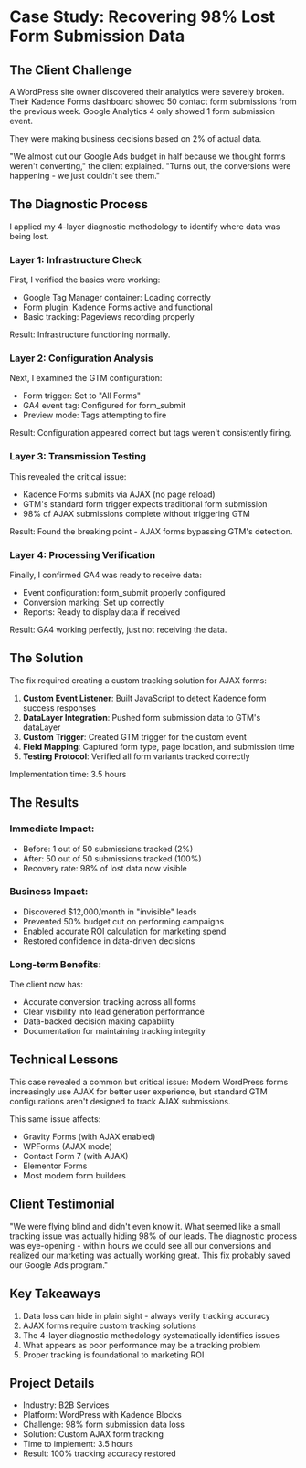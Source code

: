 # Case Study: Recovering 98% Lost Form Submission Data

## The Client Challenge

A WordPress site owner discovered their analytics were severely broken. Their Kadence Forms dashboard showed 50 contact form submissions from the previous week. Google Analytics 4 only showed 1 form submission event.

They were making business decisions based on 2% of actual data.

"We almost cut our Google Ads budget in half because we thought forms weren't converting," the client explained. "Turns out, the conversions were happening - we just couldn't see them."

## The Diagnostic Process

I applied my 4-layer diagnostic methodology to identify where data was being lost.

### Layer 1: Infrastructure Check
First, I verified the basics were working:
- Google Tag Manager container: Loading correctly
- Form plugin: Kadence Forms active and functional
- Basic tracking: Pageviews recording properly

Result: Infrastructure functioning normally.

### Layer 2: Configuration Analysis  
Next, I examined the GTM configuration:
- Form trigger: Set to "All Forms"
- GA4 event tag: Configured for form_submit
- Preview mode: Tags attempting to fire

Result: Configuration appeared correct but tags weren't consistently firing.

### Layer 3: Transmission Testing
This revealed the critical issue:
- Kadence Forms submits via AJAX (no page reload)
- GTM's standard form trigger expects traditional form submission
- 98% of AJAX submissions complete without triggering GTM

Result: Found the breaking point - AJAX forms bypassing GTM's detection.

### Layer 4: Processing Verification
Finally, I confirmed GA4 was ready to receive data:
- Event configuration: form_submit properly configured
- Conversion marking: Set up correctly
- Reports: Ready to display data if received

Result: GA4 working perfectly, just not receiving the data.

## The Solution

The fix required creating a custom tracking solution for AJAX forms:

1. **Custom Event Listener**: Built JavaScript to detect Kadence form success responses
2. **DataLayer Integration**: Pushed form submission data to GTM's dataLayer
3. **Custom Trigger**: Created GTM trigger for the custom event
4. **Field Mapping**: Captured form type, page location, and submission time
5. **Testing Protocol**: Verified all form variants tracked correctly

Implementation time: 3.5 hours

## The Results

### Immediate Impact:
- Before: 1 out of 50 submissions tracked (2%)
- After: 50 out of 50 submissions tracked (100%)
- Recovery rate: 98% of lost data now visible

### Business Impact:
- Discovered $12,000/month in "invisible" leads
- Prevented 50% budget cut on performing campaigns
- Enabled accurate ROI calculation for marketing spend
- Restored confidence in data-driven decisions

### Long-term Benefits:
The client now has:
- Accurate conversion tracking across all forms
- Clear visibility into lead generation performance
- Data-backed decision making capability
- Documentation for maintaining tracking integrity

## Technical Lessons

This case revealed a common but critical issue: Modern WordPress forms increasingly use AJAX for better user experience, but standard GTM configurations aren't designed to track AJAX submissions.

This same issue affects:
- Gravity Forms (with AJAX enabled)
- WPForms (AJAX mode)
- Contact Form 7 (with AJAX)
- Elementor Forms
- Most modern form builders

## Client Testimonial

"We were flying blind and didn't even know it. What seemed like a small tracking issue was actually hiding 98% of our leads. The diagnostic process was eye-opening - within hours we could see all our conversions and realized our marketing was actually working great. This fix probably saved our Google Ads program."

## Key Takeaways

1. Data loss can hide in plain sight - always verify tracking accuracy
2. AJAX forms require custom tracking solutions
3. The 4-layer diagnostic methodology systematically identifies issues
4. What appears as poor performance may be a tracking problem
5. Proper tracking is foundational to marketing ROI

## Project Details

- Industry: B2B Services
- Platform: WordPress with Kadence Blocks
- Challenge: 98% form submission data loss
- Solution: Custom AJAX form tracking
- Time to implement: 3.5 hours
- Result: 100% tracking accuracy restored